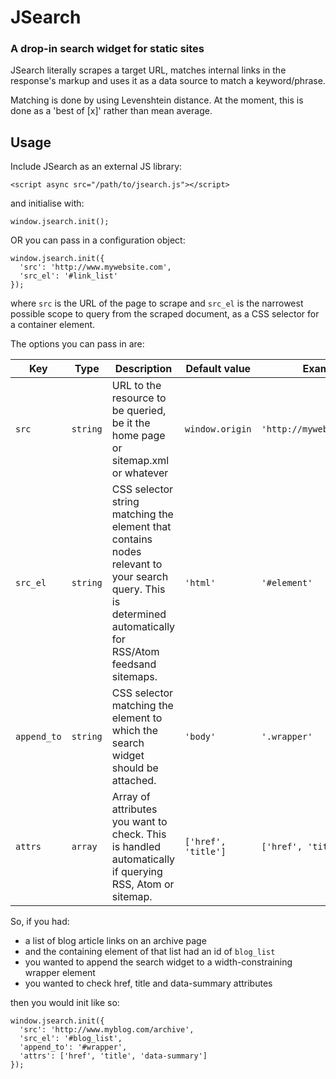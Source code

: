 # JSearch
### A drop-in search widget for static sites

JSearch literally scrapes a target URL, matches internal links in the response's markup and uses it as a data source to match a keyword/phrase.

Matching is done by using Levenshtein distance. At the moment, this is done as a 'best of [x]' rather than mean average.

## Usage
Include JSearch as an external JS library:
    
    <script async src="/path/to/jsearch.js"></script>

and initialise with:

    window.jsearch.init();
    
OR you can pass in a configuration object:

    window.jsearch.init({
      'src': 'http://www.mywebsite.com',
      'src_el': '#link_list'
    });
    
where `src` is the URL of the page to scrape and `src_el` is the narrowest possible scope to query from the scraped document, as a CSS selector for a container element.

The options you can pass in are:

| Key | Type | Description | Default value | Example value |
|-----|------|-------------|---------------|---------------|
| `src` | `string` | URL to the resource to be queried, be it the home page or sitemap.xml or whatever | `window.origin` | `'http://mywebsite.com/archive'` |
| `src_el` | `string` | CSS selector string matching the element that contains nodes relevant to your search query. This is determined automatically for RSS/Atom feedsand sitemaps. | `'html'` | `'#element'` |
| `append_to` | `string` | CSS selector matching the element to which the search widget should be attached. | `'body'` | `'.wrapper'` |
| `attrs` | `array` | Array of attributes you want to check. This is handled automatically if querying RSS, Atom or sitemap. | `['href', 'title']` | `['href', 'title', 'data-info']` |

So, if you had:
- a list of blog article links on an archive page
- and the containing element of that list had an id of `blog_list`
- you wanted to append the search widget to a width-constraining wrapper element
- you wanted to check href, title and data-summary attributes

then you would init like so:

    window.jsearch.init({
      'src': 'http://www.myblog.com/archive',
      'src_el': '#blog_list',
      'append_to': '#wrapper',
      'attrs': ['href', 'title', 'data-summary']
    });
